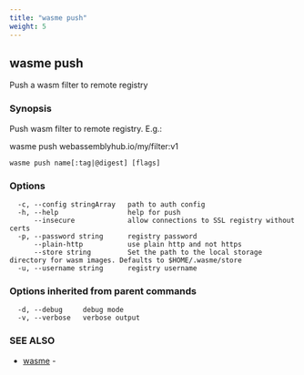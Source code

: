 ```yaml
---
title: "wasme push"
weight: 5
---
```

## wasme push

Push a wasm filter to remote registry

### Synopsis

Push wasm filter to remote registry. E.g.:

wasme push webassemblyhub.io/my/filter:v1


```
wasme push name[:tag|@digest] [flags]
```

### Options

```
  -c, --config stringArray   path to auth config
  -h, --help                 help for push
      --insecure             allow connections to SSL registry without certs
  -p, --password string      registry password
      --plain-http           use plain http and not https
      --store string         Set the path to the local storage directory for wasm images. Defaults to $HOME/.wasme/store
  -u, --username string      registry username
```

### Options inherited from parent commands

```
  -d, --debug     debug mode
  -v, --verbose   verbose output
```

### SEE ALSO

* [wasme](../wasme)	 - 

